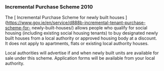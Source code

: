 ###  Incremental Purchase Scheme 2010

The [ Incremental Purchase Scheme for newly built houses
](https://www.gov.ie/en/service/d888b-incremental-tenant-purchase-scheme-for-
newly-built-houses/) allows people who qualify for social housing (including
existing social housing tenants) to buy designated newly built houses from a
local authority or approved housing body at a discount. It does not apply to
apartments, flats or existing local authority houses.

Local authorities will advertise if and when newly built units are available
for sale under this scheme. Application forms will be available from your
local authority.
